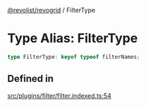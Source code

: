 [@revolist/revogrid](README.md) / FilterType

# Type Alias: FilterType

```ts
type FilterType: keyof typeof filterNames;
```

## Defined in

[src/plugins/filter/filter.indexed.ts:54](https://github.com/revolist/revogrid/blob/834ef2bcc7d11d36bb9e66716a7f07087a633494/src/plugins/filter/filter.indexed.ts#L54)
